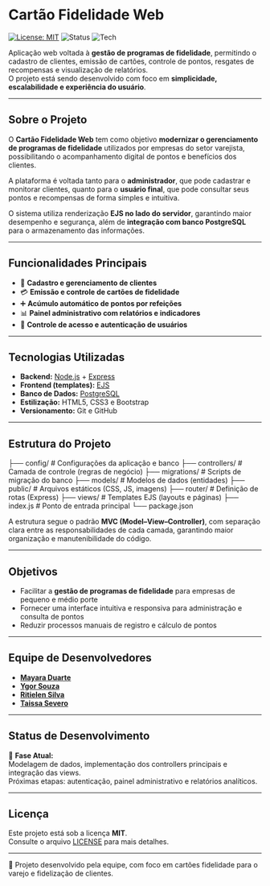 # Cartão Fidelidade Web

[![License: MIT](https://img.shields.io/badge/License-MIT-yellow.svg)](LICENSE)
![Status](https://img.shields.io/badge/status-em%20desenvolvimento-blue)
![Tech](https://img.shields.io/badge/tech-Node.js%20%7C%20EJS%20%7C%20Express%20%7C%20PostgreSQL-green)

Aplicação web voltada à **gestão de programas de fidelidade**, permitindo o cadastro de clientes, emissão de cartões, controle de pontos, resgates de recompensas e visualização de relatórios.  
O projeto está sendo desenvolvido com foco em **simplicidade, escalabilidade e experiência do usuário**.

---

## Sobre o Projeto

O **Cartão Fidelidade Web** tem como objetivo **modernizar o gerenciamento de programas de fidelidade** utilizados por empresas do setor varejista, possibilitando o acompanhamento digital de pontos e benefícios dos clientes.

A plataforma é voltada tanto para o **administrador**, que pode cadastrar e monitorar clientes, quanto para o **usuário final**, que pode consultar seus pontos e recompensas de forma simples e intuitiva.

O sistema utiliza renderização **EJS no lado do servidor**, garantindo maior desempenho e segurança, além de **integração com banco PostgreSQL** para o armazenamento das informações.

---

## Funcionalidades Principais

- 👤 **Cadastro e gerenciamento de clientes**  
- 💳 **Emissão e controle de cartões de fidelidade**  
- ➕ **Acúmulo automático de pontos por refeições**  
- 📊 **Painel administrativo com relatórios e indicadores**  
- 🔐 **Controle de acesso e autenticação de usuários**  

---

## Tecnologias Utilizadas

- **Backend:** [Node.js](https://nodejs.org/) + [Express](https://expressjs.com/)  
- **Frontend (templates):** [EJS](https://ejs.co/)  
- **Banco de Dados:** [PostgreSQL](https://www.postgresql.org/)  
- **Estilização:** HTML5, CSS3 e Bootstrap  
- **Versionamento:** Git e GitHub  

---

## Estrutura do Projeto

├── config/ # Configurações da aplicação e banco
├── controllers/ # Camada de controle (regras de negócio)
├── migrations/ # Scripts de migração do banco
├── models/ # Modelos de dados (entidades)
├── public/ # Arquivos estáticos (CSS, JS, imagens)
├── router/ # Definição de rotas (Express)
├── views/ # Templates EJS (layouts e páginas)
├── index.js # Ponto de entrada principal
└── package.json


A estrutura segue o padrão **MVC (Model–View–Controller)**, com separação clara entre as responsabilidades de cada camada, garantindo maior organização e manutenibilidade do código.

---

## Objetivos

- Facilitar a **gestão de programas de fidelidade** para empresas de pequeno e médio porte  
- Fornecer uma interface intuitiva e responsiva para administração e consulta de pontos  
- Reduzir processos manuais de registro e cálculo de pontos  

---

## Equipe de Desenvolvedores

- [**Mayara Duarte**](https://github.com/mayaraduartez)
- [**Ygor Souza**](https://github.com/Ygor-Souza)
- [**Ritielen Silva**](https://github.com/Ritielen)
- [**Taissa Severo**](https://github.com/taissa-severo)


---

## Status de Desenvolvimento

🧩 **Fase Atual:**  
Modelagem de dados, implementação dos controllers principais e integração das views.  
Próximas etapas: autenticação, painel administrativo e relatórios analíticos.

---

## Licença

Este projeto está sob a licença **MIT**.  
Consulte o arquivo [LICENSE](LICENSE) para mais detalhes.

---

🔗 Projeto desenvolvido pela equipe, com foco em cartões fidelidade para o varejo e fidelização de clientes.
